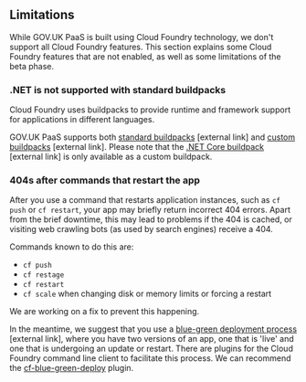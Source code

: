 ## Limitations

While GOV.UK PaaS is built using Cloud Foundry technology, we don't support all Cloud Foundry features. This section explains some Cloud Foundry features that are not enabled, as well as some limitations of the beta phase.

### .NET is not supported with standard buildpacks

Cloud Foundry uses buildpacks to provide runtime and framework support for applications in different languages. 

GOV.UK PaaS supports both [standard buildpacks](https://docs.cloudfoundry.org/buildpacks/) [external link] and [custom buildpacks](https://docs.cloudfoundry.org/buildpacks/custom.html) [external link]. Please note that the [.NET Core buildpack](https://docs.cloudfoundry.org/buildpacks/dotnet-core/index.html) [external link] is only available as a custom buildpack.

### 404s after commands that restart the app

After you use a command that restarts application instances, such as ``cf push`` or ``cf restart``, your app may briefly return incorrect 404 errors. Apart from the brief downtime, this may lead to problems if the 404 is cached, or visiting web crawling bots (as used by search engines) receive a 404.

Commands known to do this are:

- ``cf push``
- ``cf restage``
- ``cf restart``
- ``cf scale`` when changing disk or memory limits or forcing a restart

We are working on a fix to prevent this happening.

In the meantime, we suggest that you use a [blue-green deployment process](https://docs.cloudfoundry.org/devguide/deploy-apps/blue-green.html) [external link], where you have two versions of an app, one that is 'live' and one that is undergoing an update or restart. There are plugins for the Cloud Foundry command line client to facilitate this process. We can recommend the [cf-blue-green-deploy](https://github.com/bluemixgaragelondon/cf-blue-green-deploy) plugin.
